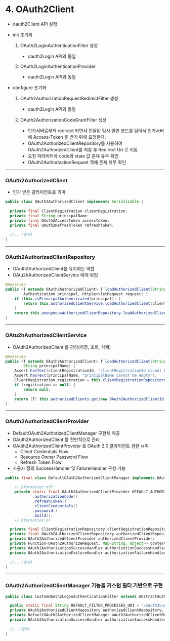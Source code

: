 # 4. OAuth2Client

- oauth2Client API 설정
- init 초기화
  1) OAuth2LoginAuthenticationFilter 생성
     - oauth2Login API와 동일
  
  2) OAuth2LoginAuthenticationProvider
     - oauth2Login API와 동일
  
- configure 초기화
  1) OAuth2AuthorizationRequestRedirectFilter 생성
     - oauth2Login API와 동일

  2) OAuth2AuthorizationCodeGrantFilter 생성
     - 인가서버로부터 redirect 되면서 전달된 임시 권한 코드를 담아서 인가서버에 Access-Token 을 받기 위해 요청한다.
     - OAuth2AuthorizedClientRepository를 사용하여 OAuth2AuthorizedClient를 저장 후 Redirect Uri 로 이동
     - 요청 파라미터에 code와 state 값 존재 유무 확인.
     - OAuth2AuthorizationRequest 객체 존재 유무 확인

***
### OAuth2AuthorizedClient

- 인가 받은 클라이언트를 의미

```java
public class OAuth2AuthorizedClient implements Serializable {
  
  private final ClientRegistration clientRegistration;
  private final String principalName;
  private final OAuth2AccessToken accessToken;
  private final OAuth2RefreshToken refreshToken;
  
  //...(중략)
}
```

***
### OAuth2AuthorizedClientRepository

- OAuth2AuthorizedClient를 유지하는 역할
- OAtu2hAuthorizedClientService 에게 위임

```java
@Override
public <T extends OAuth2AuthorizedClient> T loadAuthorizedClient(String clientRegistrationId,
        Authentication principal, HttpServletRequest request) {
    if (this.isPrincipalAuthenticated(principal)) {
        return this.authorizedClientService.loadAuthorizedClient(clientRegistrationId, principal.getName());
    }
    return this.anonymousAuthorizedClientRepository.loadAuthorizedClient(clientRegistrationId, principal, request);
}
```

***
### OAtu2hAuthorizedClientService

- OAuth2AuthorizedClient 를 관리(저장, 조회, 삭제)

```java
@Override
public <T extends OAuth2AuthorizedClient> T loadAuthorizedClient(String clientRegistrationId,
        String principalName) {
    Assert.hasText(clientRegistrationId, "clientRegistrationId cannot be empty");
    Assert.hasText(principalName, "principalName cannot be empty");
    ClientRegistration registration = this.clientRegistrationRepository.findByRegistrationId(clientRegistrationId);
    if (registration == null) {
        return null;
    }
    return (T) this.authorizedClients.get(new OAuth2AuthorizedClientId(clientRegistrationId, principalName));
}
```

***
### OAuth2AuthorizedClientProvider

- DefaultOAuth2AuthorizedClientManager 구현체 제공
- OAuth2AuthorizedClient 를 전반적으로 관리
- OAuth2AuthorizedClientProvider 로 OAuth 2.0 클라이언트 권한 ㅂ여
  - Client Credentials Flow
  - Resource Owner Password Flow
  - Refresh Token Flow
- 사용자 정의 SuccessHandler 및 FailureHandler 구성 가능

```java
public final class DefaultOAuth2AuthorizedClientManager implements OAuth2AuthorizedClientManager {
  
    // @formatter:off
	private static final OAuth2AuthorizedClientProvider DEFAULT_AUTHORIZED_CLIENT_PROVIDER = OAuth2AuthorizedClientProviderBuilder.builder()
			.authorizationCode()
			.refreshToken()
			.clientCredentials()
			.password()
			.build();
	// @formatter:on

  private final ClientRegistrationRepository clientRegistrationRepository;
  private final OAuth2AuthorizedClientRepository authorizedClientRepository;
  private OAuth2AuthorizedClientProvider authorizedClientProvider;
  private Function<OAuth2AuthorizeRequest, Map<String, Object>> contextAttributesMapper;
  private OAuth2AuthorizationSuccessHandler authorizationSuccessHandler;
  private OAuth2AuthorizationFailureHandler authorizationFailureHandler;
  
  //...(중략)
}
```

***
### OAuth2AuthorizedClientManager 기능을 커스텀 필터 기반으로 구현

```java
public class CustomOAuth2LoginAuthenticationFilter extends AbstractAuthenticationProcessingFilter {

  public static final String DEFAULT_FILTER_PROCESSES_URI = "/oauth2Login/**";
  private OAuth2AuthorizedClientRepository authorizedClientRepository;
  private DefaultOAuth2AuthorizedClientManager oAuth2AuthorizedClientManager;
  private OAuth2AuthorizationSuccessHandler authorizationSuccessHandler;
  
  //..(중략)
}
```
